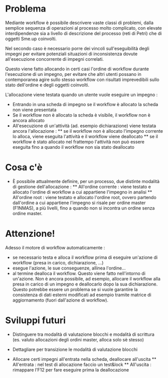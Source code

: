 # Problema

Mediante workflow è possibile descrivere vaste classi di problemi, dalla semplice sequenza di operazioni al processo molto complicato, con elevate interdipendenze sia a livello di descrizione del processo (reti di Petri) che di oggetti Sme.up coinvolti.

Nel secondo caso è necessario porre dei vincoli sull'eseguibilità degli impegni per evitare potenziali situazioni di inconsistenza dovute all'esecuzione concorrente di impegni correlati.

Questo viene fatto allocando in certi casi l'ordine di workflow durante l'esecuzione di un impegno, per evitare che altri utenti possano in contemporanea agire sullo stesso workflow con risultati imprevedibili sullo stato dell'ordine e degli oggetti coinvolti.

L'allocazione viene testata quando un utente vuole eseguire un impegno : 
 * Entrando in una scheda di impegno se il workflow è allocato la scheda non viene presentata
 * Se il workflow non è allocato la scheda è visibile, il workflow non è ancora allocato
 * All'esecuzione di un'attività (ad. esempio dichiarazione) viene testata ancora l'allocazione : 
 ** se il workflow non è allocato l'impegno corrente lo alloca, viene eseguita l'attività e il workflow viene deallocato
 ** se il workflow è stato allocato nel frattempo l'attività non può essere eseguita fino a quando il workflow non sia stato deallocato

# Cosa c'è

 * È possibile attualmente definire, per un processo, due distinte modalità di gestione dell'allocazione : 
 ** All'ordine corrente :  viene testato e allocato l'ordine di workflow a cui appartiene l'impegno in analisi
 ** All'ordine root :  viene testato e allocato l'ordine root, ovvero partendo dall'ordine a cui appartiene l'impegno si risale per ordine master (F1NMAS), a più livelli, fino a quando non si incontra un ordine senza ordine master.


# Attenzione!

Adesso il motore di workflow automaticamente : 
 * se necessario testa e alloca il workflow prima di eseguire un'azione di workflow (presa in carico, dichiarazione, ...)
 * esegue l'azione, le sue conseguenze, allinea l'ordine...
 * al termine dealloca il workflow.
Questo viene fatto nell'intorno di un'azione. Non è ancora possibile, ad esempio, allocare il workflow alla presa in carico di un impegno e deallocarlo dopo la sua dichiarazione.
Questo potrebbe essere un problema se si vuole garantire la consistenza di dati esterni modificati ad esempio tramite matrice di aggiornamento (fuori dall'azione di workflow).



# Sviluppi futuri

 * Distinguere tra modalità di valutazione blocchi e modalità di scrittura (es. valuto allocazioni degli ordini master, alloca solo sè stesso)

 * Dettagliare per transizione le modalità di valutazione blocchi

 * Allocare certi impegni all'entrata nella scheda, deallocare all'uscita
 ** All'entrata :  nel test di allocazione faccio un test&lock
 ** All'uscita :  rimappare l'F12 per fare eseguire prima la deallocazione

